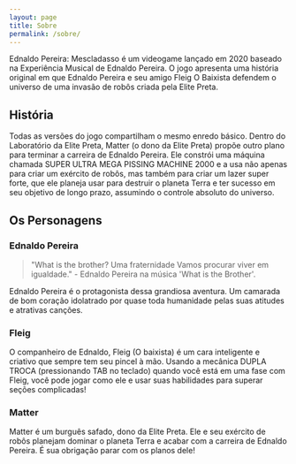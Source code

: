 ```yaml
---
layout: page
title: Sobre
permalink: /sobre/
---
```


Ednaldo Pereira: Mescladasso é um videogame lançado em 2020 baseado na Experiência Musical de Ednaldo Pereira. O jogo apresenta uma história original em que Ednaldo Pereira e seu amigo Fleig O Baixista defendem o universo de uma invasão de robôs criada pela Elite Preta.

## História
Todas as versões do jogo compartilham o mesmo enredo básico. Dentro do Laboratório da Elite Preta, Matter (o dono da Elite Preta) propõe outro plano para terminar a carreira de Ednaldo Pereira. Ele constrói uma máquina chamada SUPER ULTRA MEGA PISSING MACHINE 2000 e a usa não apenas para criar um exército de robôs, mas também para criar um lazer super forte, que ele planeja usar para destruir o planeta Terra e ter sucesso em seu objetivo de longo prazo, assumindo o controle absoluto do universo.


## Os Personagens

### Ednaldo Pereira
> "What is the brother?
> Uma fraternidade
> Vamos procurar viver em igualdade." - Ednaldo Pereira na música 'What is the Brother'.

Ednaldo Pereira é o protagonista dessa grandiosa aventura. Um camarada de bom coração idolatrado por quase toda humanidade pelas suas atitudes e atrativas canções.

### Fleig
O companheiro de Ednaldo, Fleig (O baixista) é um cara inteligente e criativo que sempre tem seu pincel à mão. Usando a mecânica DUPLA TROCA (pressionando TAB no teclado) quando você está em uma fase com Fleig, você pode jogar como ele e usar suas habilidades para superar seções complicadas!

### Matter
Matter é um burguês safado, dono da Elite Preta. Ele e seu exército de robôs planejam dominar o planeta Terra e acabar com a carreira de Ednaldo Pereira. É sua obrigação parar com os planos dele!